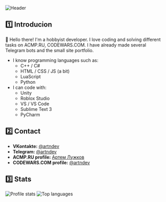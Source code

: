 
![Header](https://i.postimg.cc/N01ZGXMk/header.png)

## 1️⃣ Introducion
👋 Hello there! I'm a hobbyist developer. I love coding and solving different tasks on ACMP.RU, CODEWARS.COM. I have already made several Telegram bots and the small site portfolio.
- I know programming languages such as:
  - C++ / C#
  - HTML / CSS / JS (a bit)
  - LuaScript
  - Python
- I can code with:
  - Unity
  - Roblox Studio
  - VS / VS Code
  - Sublime Text 3
  - PyCharm

 
## 2️⃣ Contact
- <b>VKontakte:</b> [@artndev](https://vk.com/artndev)
- <b>Telegram:</b> [@artndev](https://t.me/artndev)
- <b>ACMP.RU profile:</b> [Артем Лужков](https://acmp.ru/index.asp?main=user&id=403836)
- <b>CODEWARS.COM profile:</b> [@artndev](https://www.codewars.com/users/artndev)

## 3️⃣ Stats
<img src="https://github-readme-stats.vercel.app/api?username=artndev&show_icons=true&theme=github_dark" alt="Profile stats" />
<img src="https://github-readme-stats.vercel.app/api/top-langs/?username=artndev&layout=compact&theme=github_dark" alt="Top languages" />

     
       






